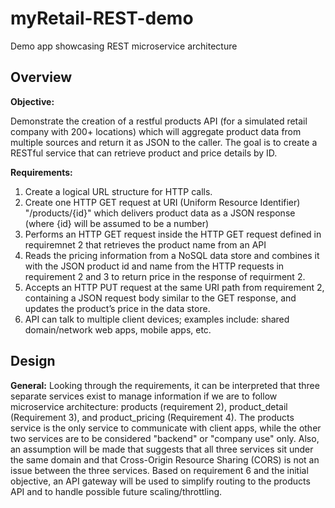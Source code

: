 # myRetail-REST-demo
Demo app showcasing REST microservice architecture

## Overview

**Objective:**

Demonstrate the creation of a restful products API (for a simulated retail company with 200+ locations) which will aggregate product data from multiple sources and return it as JSON to the caller. The goal is to create a RESTful service that can retrieve product and price details by ID. 

**Requirements:**
1. Create a logical URL structure for HTTP calls.
2. Create one HTTP GET request at URI (Uniform Resource Identifier) "/products/{id}" which delivers product data as a JSON response (where {id} will be assumed to be a number)
3. Performs an HTTP GET request inside the HTTP GET request defined in requiremnet 2 that retrieves the product name from an API
4. Reads the pricing information from a NoSQL data store and combines it with the JSON product id and name from the HTTP requests in requirement 2 and 3 to return price in the response of requirment 2.
5. Accepts an HTTP PUT request at the same URI path from requirement 2, containing a JSON request body similar to the GET response, and updates the product’s price in the data store.
6. API can talk to multiple client devices; examples include: shared domain/network web apps,  mobile apps, etc. 

## Design

**General:**
Looking through the requirements, it can be interpreted that three separate services exist to manage information if we are to follow microservice architecture: products (requirement 2), product_detail (Requirement 3), and product_pricing (Requirement 4). The products service is the only service to communicate with client apps, while the other two services are to be considered "backend" or "company use" only. Also, an assumption will be made that suggests that all three services sit under the same domain and that Cross-Origin Resource Sharing (CORS) is not an issue between the three services. Based on requirement 6 and the initial objective, an API gateway will be used to simplify routing to the products API and to handle possible future scaling/throttling.
